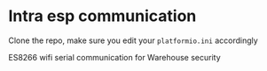 # Intra esp communication
Clone the repo, make sure you edit your `platformio.ini` accordingly

ES8266 wifi serial communication for Warehouse security
